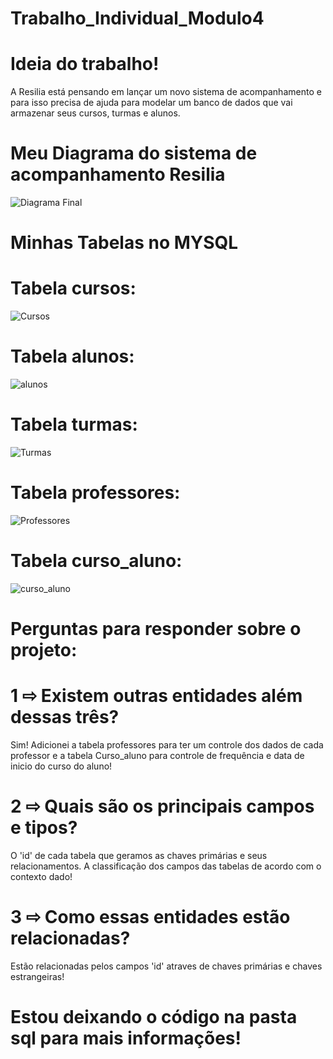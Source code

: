 # Trabalho_Individual_Modulo4
# Ideia do trabalho!
A Resilia está pensando em lançar um novo sistema de
acompanhamento e para isso precisa de ajuda para modelar um
banco de dados que vai armazenar seus cursos, turmas e alunos.

# Meu Diagrama do sistema de acompanhamento Resilia


![Diagrama Final](https://user-images.githubusercontent.com/112709989/213272242-2dc4e6d4-613a-48bc-987c-d2f148effde4.png)


# Minhas Tabelas no MYSQL
# Tabela cursos:
![Cursos](https://user-images.githubusercontent.com/112709989/213272571-45f9a84f-1469-4f13-8550-1c334c79e50c.png)
# Tabela alunos:
![alunos](https://user-images.githubusercontent.com/112709989/213272596-b98bb163-c6e5-40e4-9772-8bfeeef06802.png)
# Tabela turmas:
![Turmas](https://user-images.githubusercontent.com/112709989/213272633-d734c7bb-1849-45c4-a489-f291e467b4c8.png)
# Tabela professores:
![Professores](https://user-images.githubusercontent.com/112709989/213272649-7c1cc884-edf6-4a19-82dc-0db668f1c51b.png)
# Tabela curso_aluno:
![curso_aluno](https://user-images.githubusercontent.com/112709989/213272667-102a0403-c45e-4ec7-9388-a9caddbf1a4b.png)




# Perguntas para responder sobre o projeto:

# 1 ⇨ Existem outras entidades além dessas três? 
Sim! Adicionei a tabela professores para ter um controle dos dados de cada professor e a tabela Curso_aluno para controle de frequência e data de inicio do curso do aluno!

# 2 ⇨ Quais são os principais campos e tipos?
O 'id' de cada tabela que geramos as chaves primárias e seus relacionamentos. A classificação dos campos das tabelas de acordo com o contexto dado!

# 3 ⇨ Como essas entidades estão relacionadas?
Estão relacionadas pelos campos 'id' atraves de chaves primárias e chaves estrangeiras!

# Estou deixando o código na pasta sql para mais informações!
